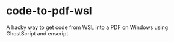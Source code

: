 # code-to-pdf-wsl
A hacky way to get code from WSL into a PDF on Windows using GhostScript and enscript
